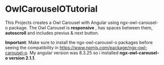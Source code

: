 # OwlCarouselOTutorial

This Projects creates a Owl Carousel with Angular using ngx-owl-carousel-o package. The Owl Carousel is **responsive** , has spaces between them, **autoscroll** and includes previus & next button.

**Important**: Make sure to install the ngx-owl-carousel-o packages before seeing the compatibility in https://www.npmjs.com/package/ngx-owl-carousel-o. My angular version was 8.3.25 so i installed **ngx-owl-carousel-o version 2.1.1**.
